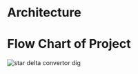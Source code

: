 # Architecture

# Flow Chart of Project


![star delta convertor dig](https://user-images.githubusercontent.com/99121577/153557800-e5e2bc39-0599-45c6-8edb-00c3168d2d9b.png)


